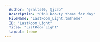 ```yaml
---
  Author: "@ralts00, @jceb"
  Description: "Pink beauty theme for day"
  FileName: "LastRoom_Light.tmTheme"
  ID: "LastRoom_Light"
  Title: "LastRoom Light"
  layout: theme
---
```

  